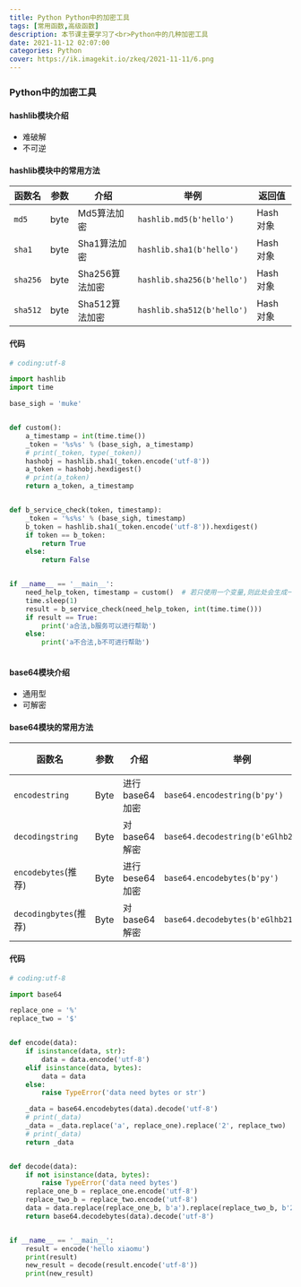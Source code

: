 ```yaml
---
title: Python Python中的加密工具
tags: [常用函数,高级函数]
description: 本节课主要学习了<br>Python中的几种加密工具
date: 2021-11-12 02:07:00
categories: Python
cover: https://ik.imagekit.io/zkeq/2021-11-11/6.png
---
```


### Python中的加密工具

#### hashlib模块介绍

- 难破解
- 不可逆

#### hashlib模块中的常用方法

| 函数名   | 参数 | 介绍           | 举例                       | 返回值   |
| -------- | ---- | -------------- | -------------------------- | -------- |
| `md5`    | byte | Md5算法加密    | `hashlib.md5(b'hello')`    | Hash对象 |
| `sha1`   | byte | Sha1算法加密   | `hashlib.sha1(b'hello')`   | Hash对象 |
| `sha256` | byte | Sha256算法加密 | `hashlib.sha256(b'hello')` | Hash对象 |
| `sha512` | byte | Sha512算法加密 | `hashlib.sha512(b'hello')` | Hash对象 |

#### 代码

```python
# coding:utf-8

import hashlib
import time

base_sigh = 'muke'


def custom():
    a_timestamp = int(time.time())
    _token = '%s%s' % (base_sigh, a_timestamp)
    # print(_token, type(_token))
    hashobj = hashlib.sha1(_token.encode('utf-8'))
    a_token = hashobj.hexdigest()
    # print(a_token)
    return a_token, a_timestamp


def b_service_check(token, timestamp):
    _token = '%s%s' % (base_sigh, timestamp)
    b_token = hashlib.sha1(_token.encode('utf-8')).hexdigest()
    if token == b_token:
        return True
    else:
        return False


if __name__ == '__main__':
    need_help_token, timestamp = custom()  # 若只使用一个变量,则此处会生成一个元组传入其变量
    time.sleep(1)
    result = b_service_check(need_help_token, int(time.time()))
    if result == True:
        print('a合法,b服务可以进行帮助')
    else:
        print('a不合法,b不可进行帮助')
        
```

#### base64模块介绍

- 通用型
- 可解密

#### base64模块的常用方法

| 函数名                | 参数 | 介绍           | 举例                                 | 返回值 |
| --------------------- | ---- | -------------- | ------------------------------------ | ------ |
| `encodestring`        | Byte | 进行base64加密 | `base64.encodestring(b'py')`         | Byte   |
| `decodingstring`      | Byte | 对base64解密   | `base64.decodestring(b'eGlhb211\n')` | Byte   |
| `encodebytes`(推荐)   | Byte | 进行bese64加密 | `base64.encodebytes(b'py')`          | Byte   |
| `decodingbytes`(推荐) | Byte | 对base64解密   | `base64.decodebytes(b'eGlhb211\n')`  | Byte   |

#### 代码

```python
# coding:utf-8

import base64

replace_one = '%'
replace_two = '$'


def encode(data):
    if isinstance(data, str):
        data = data.encode('utf-8')
    elif isinstance(data, bytes):
        data = data
    else:
        raise TypeError('data need bytes or str')

    _data = base64.encodebytes(data).decode('utf-8')
    # print(_data)
    _data = _data.replace('a', replace_one).replace('2', replace_two)
    # print(_data)
    return _data


def decode(data):
    if not isinstance(data, bytes):
        raise TypeError('data need bytes')
    replace_one_b = replace_one.encode('utf-8')
    replace_two_b = replace_two.encode('utf-8')
    data = data.replace(replace_one_b, b'a').replace(replace_two_b, b'2')
    return base64.decodebytes(data).decode('utf-8')


if __name__ == '__main__':
    result = encode('hello xiaomu')
    print(result)
    new_result = decode(result.encode('utf-8'))
    print(new_result)
    
```
